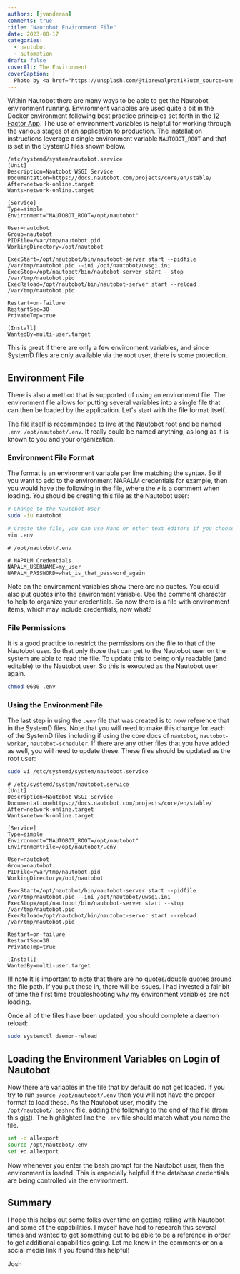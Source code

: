 ```yaml
---
authors: [jvanderaa]
comments: true
title: "Nautobot Environment File"
date: 2023-08-17
categories:
  - nautobot
  - automation
draft: false
coverAlt: The Environment
coverCaption: |
  Photo by <a href="https://unsplash.com/@tibrewalpratik?utm_source=unsplash&utm_medium=referral&utm_content=creditCopyText">Pratik Tibrewal</a> on <a href="https://unsplash.com/photos/P5keEjqg6zM?utm_source=unsplash&utm_medium=referral&utm_content=creditCopyText">Unsplash</a>
---
```


Within Nautobot there are many ways to be able to get the Nautobot environment running. Environment variables are used quite a bit in the Docker environment following best practice principles set forth in the [12 Factor App](https://12factor.net/). The use of environment variables is helpful for working through the various stages of an application to production. The installation instructions leverage a single environment variable `NAUTOBOT_ROOT` and that is set in the SystemD files shown below.

<!-- more -->

```no-highlight linenums="1",hl_lines="10"
/etc/systemd/system/nautobot.service
[Unit]
Description=Nautobot WSGI Service
Documentation=https://docs.nautobot.com/projects/core/en/stable/
After=network-online.target
Wants=network-online.target

[Service]
Type=simple
Environment="NAUTOBOT_ROOT=/opt/nautobot"

User=nautobot
Group=nautobot
PIDFile=/var/tmp/nautobot.pid
WorkingDirectory=/opt/nautobot

ExecStart=/opt/nautobot/bin/nautobot-server start --pidfile /var/tmp/nautobot.pid --ini /opt/nautobot/uwsgi.ini
ExecStop=/opt/nautobot/bin/nautobot-server start --stop /var/tmp/nautobot.pid
ExecReload=/opt/nautobot/bin/nautobot-server start --reload /var/tmp/nautobot.pid

Restart=on-failure
RestartSec=30
PrivateTmp=true

[Install]
WantedBy=multi-user.target
```

This is great if there are only a few environment variables, and since SystemD files are only available via the root user, there is some protection.

## Environment File

There is also a method that is supported of using an environment file. The environment file allows for putting several variables into a single file that can then be loaded by the application. Let's start with the file format itself.

The file itself is recommended to live at the Nautobot root and be named `.env`, `/opt/nautobot/.env`. It really could be named anything, as long as it is known to you and your organization.

### Environment File Format

The format is an environment variable per line matching the syntax. So if you want to add to the environment NAPALM credentials for example, then you would have the following in the file, where the `#` is a comment when loading. You should be creating this file as the Nautobot user:

```bash
# Change to the Nautobot User
sudo -iu nautobot

# Create the file, you can use Nano or other text editors if you choose.
vim .env
```

```env
# /opt/nautobot/.env

# NAPALM Credentials
NAPALM_USERNAME=my_user
NAPALM_PASSWORD=what_is_that_password_again
```

Note on the environment variables show there are no quotes. You could also put quotes into the environment variable. Use the comment character to help to organize your credentials. So now there is a file with environment items, which may include credentials, now what?

### File Permissions

It is a good practice to restrict the permissions on the file to that of the Nautobot user. So that only those that can get to the Nautobot user on the system are able to read the file. To update this to being only readable (and editable) to the Nautobot user. So this is executed as the Nautobot user again.

```bash
chmod 0600 .env
```

### Using the Environment File

The last step in using the `.env` file that was created is to now reference that in the SystemD files. Note that you will need to make this change for each of the SystemD files including if using the core docs of `nautobot`, `nautobot-worker`, `nautobot-scheduler`. If there are any other files that you have added as well, you will need to update these. These files should be updated as the root user:

```bash
sudo vi /etc/systemd/system/nautobot.service
```

```systemd hl_lines="11"
# /etc/systemd/system/nautobot.service
[Unit]
Description=Nautobot WSGI Service
Documentation=https://docs.nautobot.com/projects/core/en/stable/
After=network-online.target
Wants=network-online.target

[Service]
Type=simple
Environment="NAUTOBOT_ROOT=/opt/nautobot"
EnvironmentFile=/opt/nautobot/.env

User=nautobot
Group=nautobot
PIDFile=/var/tmp/nautobot.pid
WorkingDirectory=/opt/nautobot

ExecStart=/opt/nautobot/bin/nautobot-server start --pidfile /var/tmp/nautobot.pid --ini /opt/nautobot/uwsgi.ini
ExecStop=/opt/nautobot/bin/nautobot-server start --stop /var/tmp/nautobot.pid
ExecReload=/opt/nautobot/bin/nautobot-server start --reload /var/tmp/nautobot.pid

Restart=on-failure
RestartSec=30
PrivateTmp=true

[Install]
WantedBy=multi-user.target
```

!!! note
    It is important to note that there are no quotes/double quotes around the file path. If you put these in, there will be issues. I had invested a fair bit of time the first time troubleshooting why my environment variables are not loading.


Once all of the files have been updated, you should complete a daemon reload:

```bash
sudo systemctl daemon-reload
```

## Loading the Environment Variables on Login of Nautobot

Now there are variables in the file that by default do not get loaded. If you try to run `source /opt/nautobot/.env` then you will not have the proper format to load these. As the Nautobot user, modify the `/opt/nautobot/.bashrc` file, adding the following to the end of the file (from this [gist](https://gist.github.com/mihow/9c7f559807069a03e302605691f85572)). The highlighted line the `.env` file should match what you name the file.

```bash hl_lines="2"
set -o allexport
source /opt/nautobot/.env
set +o allexport
```

Now whenever you enter the bash prompt for the Nautobot user, then the environment is loaded. This is especially helpful if the database credentials are being controlled via the environment.

## Summary

I hope this helps out some folks over time on getting rolling with Nautobot and some of the capabilities. I myself have had to research this several times and wanted to get something out to be able to be a reference in order to get additional capabilities going. Let me know in the comments or on a social media link if you found this helpful!

Josh